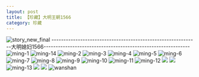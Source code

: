 ```yaml
---
layout: post
title: 【珍藏】大明王朝1566
category: 珍藏
---
```

![story_new_final](http://rfbyhtcfm.hd-bkt.clouddn.com/img/story_new_final_0322.png)
-------------------------------------------------------------大明媳妇1566-------------------------------------------------------------
![ming-1](http://rfbyhtcfm.hd-bkt.clouddn.com/img/ming-1.png)
![ming-14](http://rfbyhtcfm.hd-bkt.clouddn.com/img/ming-14.png)
![ming-2](http://rfbyhtcfm.hd-bkt.clouddn.com/img/ming-2.png)
![ming-3](http://rfbyhtcfm.hd-bkt.clouddn.com/img/ming-3.png)
![ming-4](http://rfbyhtcfm.hd-bkt.clouddn.com/img/ming-4.png)
![ming-5](http://rfbyhtcfm.hd-bkt.clouddn.com/img/ming-5.png)
![ming-6](http://rfbyhtcfm.hd-bkt.clouddn.com/img/ming-6.png)
![ming-7](http://rfbyhtcfm.hd-bkt.clouddn.com/img/ming-7.png)
![ming-8](http://rfbyhtcfm.hd-bkt.clouddn.com/img/ming-8.png)
![ming-9](http://rfbyhtcfm.hd-bkt.clouddn.com/img/ming-9.png)
![ming-10](http://rfbyhtcfm.hd-bkt.clouddn.com/img/ming-10.png)
![ming-11](http://rfbyhtcfm.hd-bkt.clouddn.com/img/ming-11.png)
![ming-12](http://rfbyhtcfm.hd-bkt.clouddn.com/img/ming-12.png)
![](http://rfbyhtcfm.hd-bkt.clouddn.com/img/ming-220322-1.png)
![](http://rfbyhtcfm.hd-bkt.clouddn.com/img/ming-220322-2.png)
![ming-13](http://rfbyhtcfm.hd-bkt.clouddn.com/img/ming-13.png)
![](http://rfbyhtcfm.hd-bkt.clouddn.com/img/ming-220325-1.png)
![](http://rfbyhtcfm.hd-bkt.clouddn.com/img/ming-220325-2.png)
![wanshan](http://rfbyhtcfm.hd-bkt.clouddn.com/img/wanshan.png)




  




